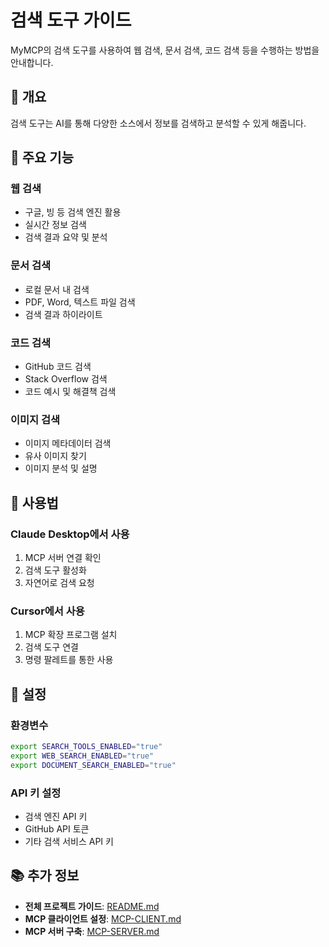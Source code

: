 # 검색 도구 가이드

MyMCP의 검색 도구를 사용하여 웹 검색, 문서 검색, 코드 검색 등을 수행하는 방법을 안내합니다.

## 🎯 개요

검색 도구는 AI를 통해 다양한 소스에서 정보를 검색하고 분석할 수 있게 해줍니다.

## 🚀 주요 기능

### **웹 검색**
- 구글, 빙 등 검색 엔진 활용
- 실시간 정보 검색
- 검색 결과 요약 및 분석

### **문서 검색**
- 로컬 문서 내 검색
- PDF, Word, 텍스트 파일 검색
- 검색 결과 하이라이트

### **코드 검색**
- GitHub 코드 검색
- Stack Overflow 검색
- 코드 예시 및 해결책 검색

### **이미지 검색**
- 이미지 메타데이터 검색
- 유사 이미지 찾기
- 이미지 분석 및 설명

## 📖 사용법

### **Claude Desktop에서 사용**
1. MCP 서버 연결 확인
2. 검색 도구 활성화
3. 자연어로 검색 요청

### **Cursor에서 사용**
1. MCP 확장 프로그램 설치
2. 검색 도구 연결
3. 명령 팔레트를 통한 사용

## 🔧 설정

### **환경변수**
```bash
export SEARCH_TOOLS_ENABLED="true"
export WEB_SEARCH_ENABLED="true"
export DOCUMENT_SEARCH_ENABLED="true"
```

### **API 키 설정**
- 검색 엔진 API 키
- GitHub API 토큰
- 기타 검색 서비스 API 키

## 📚 추가 정보

- **전체 프로젝트 가이드**: [README.md](../../README.md)
- **MCP 클라이언트 설정**: [MCP-CLIENT.md](../setup/MCP-CLIENT.md)
- **MCP 서버 구축**: [MCP-SERVER.md](../setup/MCP-SERVER.md)
